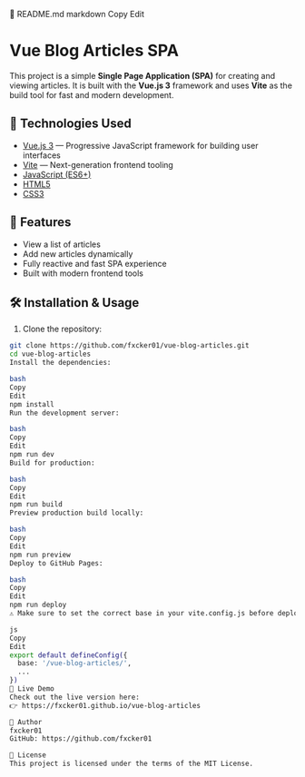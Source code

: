 📄 README.md
markdown
Copy
Edit

# Vue Blog Articles SPA

This project is a simple **Single Page Application (SPA)** for creating and viewing articles. It is built with the **Vue.js 3** framework and uses **Vite** as the build tool for fast and modern development.

## 🔧 Technologies Used

- [Vue.js 3](https://vuejs.org/) — Progressive JavaScript framework for building user interfaces
- [Vite](https://vitejs.dev/) — Next-generation frontend tooling
- [JavaScript (ES6+)](https://developer.mozilla.org/en-US/docs/Web/JavaScript)
- [HTML5](https://developer.mozilla.org/en-US/docs/Web/Guide/HTML/HTML5)
- [CSS3](https://developer.mozilla.org/en-US/docs/Web/CSS)

## 🚀 Features

- View a list of articles
- Add new articles dynamically
- Fully reactive and fast SPA experience
- Built with modern frontend tools

## 🛠️ Installation & Usage

1. Clone the repository:

```bash
git clone https://github.com/fxcker01/vue-blog-articles.git
cd vue-blog-articles
Install the dependencies:

bash
Copy
Edit
npm install
Run the development server:

bash
Copy
Edit
npm run dev
Build for production:

bash
Copy
Edit
npm run build
Preview production build locally:

bash
Copy
Edit
npm run preview
Deploy to GitHub Pages:

bash
Copy
Edit
npm run deploy
⚠️ Make sure to set the correct base in your vite.config.js before deploying:

js
Copy
Edit
export default defineConfig({
  base: '/vue-blog-articles/',
  ...
})
🔗 Live Demo
Check out the live version here:
👉 https://fxcker01.github.io/vue-blog-articles

👤 Author
fxcker01
GitHub: https://github.com/fxcker01

📄 License
This project is licensed under the terms of the MIT License.
```

